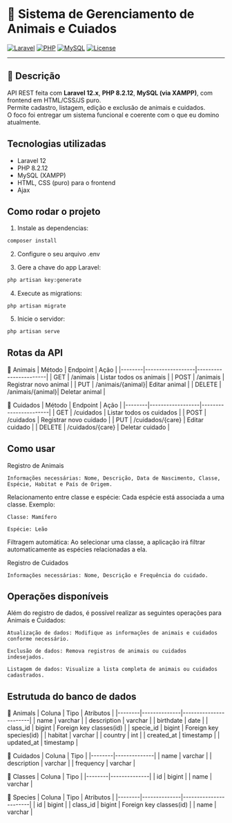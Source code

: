 # 🦁 Sistema de Gerenciamento de Animais e Cuiados

[![Laravel](https://img.shields.io/badge/Laravel-12.x-red?style=flat&logo=laravel)](https://laravel.com)
[![PHP](https://img.shields.io/badge/PHP-8.2-blue?logo=php)](https://www.php.net/)
[![MySQL](https://img.shields.io/badge/MySQL-5.7-orange?logo=mysql)](https://www.mysql.com/)
[![License](https://img.shields.io/badge/license-MIT-lightgrey)](LICENSE)

---

## 📖 Descrição

API REST feita com **Laravel 12.x**, **PHP 8.2.12**, **MySQL (via XAMPP)**, com frontend em HTML/CSS/JS puro.  
Permite cadastro, listagem, edição e exclusão de animais e cuidados.  
O foco foi entregar um sistema funcional e coerente com o que eu domino atualmente.

## Tecnologias utilizadas

- Laravel 12
- PHP 8.2.12
- MySQL (XAMPP)
- HTML, CSS (puro) para o frontend
- Ajax


## Como rodar o projeto
1. Instale as dependencias:
```bash
composer install
```
2. Configure o seu arquivo .env
   
4. Gere a chave do app Laravel:
```bash
php artisan key:generate
```
4. Execute as migrations:
```
php artisan migrate
```
5. Inicie o servidor:
```bash
php artisan serve
```

## Rotas da API

🔹 Animais
| Método | Endpoint         | Ação                  |
|--------|------------------|-----------------------|
| GET    | /animais         | Listar todos os animais |
| POST   | /animais         | Registrar novo animal |
| PUT    | /animais/{animal}| Editar animal         |
| DELETE | /animais/{animal}| Deletar animal        |

🔹 Cuidados
| Método | Endpoint         | Ação                  |
|--------|------------------|-----------------------|
| GET    | /cuidados        | Listar todos os cuidados |
| POST   | /cuidados        | Registrar novo cuidado |
| PUT    | /cuidados/{care} | Editar cuidado        |
| DELETE | /cuidados/{care} | Deletar cuidado       |

## Como usar
Registro de Animais

    Informações necessárias: Nome, Descrição, Data de Nascimento, Classe, Espécie, Habitat e País de Origem.

   Relacionamento entre classe e espécie: Cada espécie está associada a uma classe. Exemplo:

    Classe: Mamífero

    Espécie: Leão

   Filtragem automática: Ao selecionar uma classe, a aplicação irá filtrar automaticamente as espécies relacionadas a ela.

   Registro de Cuidados

    Informações necessárias: Nome, Descrição e Frequência do cuidado.
   ## Operações disponíveis

Além do registro de dados, é possível realizar as seguintes operações para Animais e Cuidados:

    Atualização de dados: Modifique as informações de animais e cuidados conforme necessário.

    Exclusão de dados: Remova registros de animais ou cuidados indesejados.

    Listagem de dados: Visualize a lista completa de animais ou cuidados cadastrados.

## Estrutuda do banco de dados
🔹 Animals
| Coluna |     Tipo     | Atributos             |
|--------|--------------|-----------------------|
| name   | varchar      |
| description | varchar |
| birthdate | date      |
| class_id | bigint     | Foreign key classes(id) |
| specie_id | bigint    | Foreign key species(id) |
| habitat | varchar     |
| country | int         |
| created_at | timestamp |
| updated_at | timestamp  |

🔹 Cuidados
| Coluna |     Tipo     |
|--------|--------------|
| name   | varchar      |
| description | varchar |
| frequency | varchar   |

🔹 Classes
| Coluna |     Tipo     |
|--------|--------------|
| id     | bigint       |
| name   | varchar      |

🔹 Species
| Coluna |     Tipo     |  Atributos            |
|--------|--------------|-----------------------|
| id     | bigint       |
| class_id | bigint     | Foreign key classes(id) |
| name   | varchar      |

